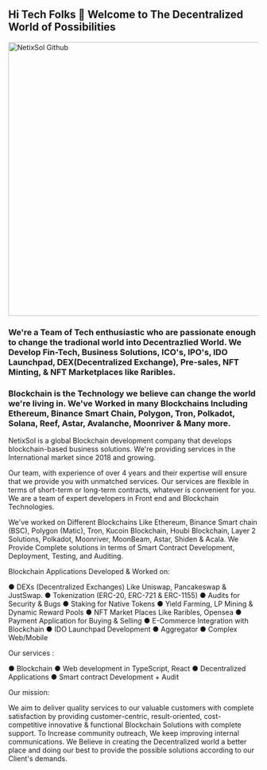 ## Hi Tech Folks 👋 Welcome to The Decentralized World of Possibilities

<img src="https://i.imgur.com/u1XQQOe.jpeg" alt="NetixSol Github" width="1640" height="550"/>

### We're a Team of Tech enthusiastic who are passionate enough to change the tradional world into Decentrazlied World. We Develop Fin-Tech, Business Solutions, ICO's, IPO's, IDO Launchpad, DEX(Decentralized Exchange), Pre-sales, NFT Minting, & NFT Marketplaces like Raribles.

### Blockchain is the Technology we believe can change the world we're living in. We've Worked in many Blockchains Including Ethereum, Binance Smart Chain, Polygon, Tron, Polkadot, Solana, Reef, Astar, Avalanche, Moonriver & Many more. 

NetixSol is a global Blockchain development company that develops blockchain-based business solutions. We're providing services in the International market since 2018 and growing.

Our team, with experience of over 4 years and their expertise will ensure that we provide you
with unmatched services. Our services are flexible in terms of short-term or long-term contracts,
whatever is convenient for you. We are a team of expert developers in Front end and Blockchain
Technologies. 

We've worked on Different Blockchains Like Ethereum, Binance Smart chain (BSC),
Polygon (Matic), Tron, Kucoin Blockchain, Houbi Blockchain, Layer 2 Solutions, Polkadot, Moonriver, MoonBeam, Astar, Shiden & Acala. We Provide Complete solutions in terms of Smart Contract Development, Deployment, Testing, and Auditing.

Blockchain Applications Developed & Worked on:

● DEXs (Decentralized Exchanges) Like Uniswap, Pancakeswap & JustSwap. 
● Tokenization (ERC-20, ERC-721 & ERC-1155)
● Audits for Security & Bugs 
● Staking for Native Tokens 
● Yield Farming, LP Mining & Dynamic Reward Pools
● NFT Market Places Like Raribles, Opensea
● Payment Application for Buying & Selling
● E-Commerce Integration with Blockchain
● IDO Launchpad Development
● Aggregator 
● Complex Web/Mobile

Our services :

● Blockchain
● Web development in TypeScript, React
● Decentralized Applications 
● Smart contract Development + Audit 

Our mission:

We aim to deliver quality services to our valuable customers with complete satisfaction by providing customer-centric, result-oriented, cost-competitive innovative & functional Blockchain Solutions with complete support. To Increase community outreach, We keep improving internal
communications. We Believe in creating the Decentralized world a better place and doing our best to provide the possible solutions according to our Client's demands. 
<!--

**Here are some ideas to get you started:**

🙋‍♀️ A short introduction - what is your organization all about?
🌈 Contribution guidelines - how can the community get involved?
👩‍💻 Useful resources - where can the community find your docs? Is there anything else the community should know?
🍿 Fun facts - what does your team eat for breakfast?
🧙 Remember, you can do mighty things with the power of [Markdown](https://docs.github.com/github/writing-on-github/getting-started-with-writing-and-formatting-on-github/basic-writing-and-formatting-syntax)
-->
